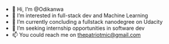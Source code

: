 - 👋 Hi, I’m @Odikanwa
- 👀 I’m interested in full-stack dev and Machine Learning
- 🌱 I’m currently concluding a fullstack nanodegree on Udacity
- 💞️ I’m seeking internship opportunities in software dev
- 📫 You could reach me on thepatriotmic@gmail.com

<!---
Odikanwa/Odikanwa is a ✨ special ✨ repository because its `README.md` (this file) appears on your GitHub profile.
You can click the Preview link to take a look at your changes.
--->
